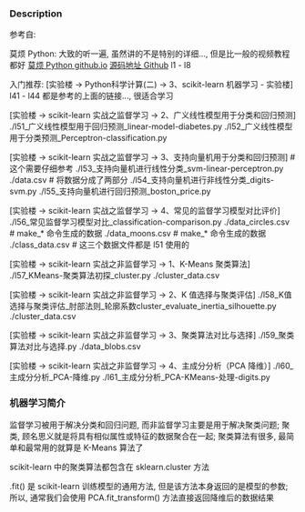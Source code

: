 ### Description
参考自:

莫烦 Python: 大致的听一遍, 虽然讲的不是特别的详细..., 但是比一般的视频教程都好
[莫烦 Python github.io](https://morvanzhou.github.io/tutorials/machine-learning/sklearn/)
[源码地址 Github](https://github.com/MorvanZhou/tutorials/tree/master/sklearnTUT)
l1 - l8

入门推荐: [实验楼 -> Python科学计算(二) -> 3、scikit-learn 机器学习 - 实验楼]
l41 - l44 都是参考的上面的链接..., 很适合学习

[实验楼 -> scikit-learn 实战之监督学习 -> 2、广义线性模型用于分类和回归预测]
./l51_广义线性模型用于回归预测_linear-model-diabetes.py
./l52_广义线性模型用于分类预测_Perceptron-classification.py

[实验楼 -> scikit-learn 实战之监督学习 -> 3、支持向量机用于分类和回归预测]     # 这个需要仔细参考
./l53_支持向量机进行线性分类_svm-linear-perceptron.py
./data.csv  # 将数据分成了两部分
./l54_支持向量机进行非线性分类_digits-svm.py
./l55_支持向量机进行回归预测_boston_price.py

[实验楼 -> scikit-learn 实战之监督学习 -> 4、常见的监督学习模型对比评价]
./l56_常见监督学习模型对比_classification-comparison.py
./data_circles.csv  # make_* 命令生成的数据
./data_moons.csv  # make_* 命令生成的数据
./class_data.csv  # 这三个数据文件都是 l51 使用的

[实验楼 -> scikit-learn 实战之非监督学习 -> 1、K-Means 聚类算法]
./l57_KMeans-聚类算法初探_cluster.py
./cluster_data.csv

[实验楼 -> scikit-learn 实战之非监督学习 -> 2、K 值选择与聚类评估]
./l58_K值选择与聚类评估_肘部法则_轮廓系数cluster_evaluate_inertia_silhouette.py
./cluster_data.csv

[实验楼 -> scikit-learn 实战之非监督学习 -> 3、聚类算法对比与选择]
./l59_聚类算法对比与选择.py
./data_blobs.csv

[实验楼 -> scikit-learn 实战之非监督学习 -> 4、主成分分析（PCA 降维）]
./l60_主成分分析_PCA-降维.py
./l61_主成分分析_PCA-KMeans-处理-digits.py

### 机器学习简介
监督学习被用于解决分类和回归问题, 而非监督学习主要是用于解决聚类问题;
聚类, 顾名思义就是将具有相似属性或特征的数据聚合在一起;
聚类算法有很多, 最简单和最常用的就算是 K-Means 算法了

scikit-learn 中的聚类算法都包含在 sklearn.cluster 方法

.fit() 是 scikit-learn 训练模型的通用方法, 但是该方法本身返回的是模型的参数; 所以, 通常我们会使用 PCA.fit_transform() 方法直接返回降维后的数据结果

